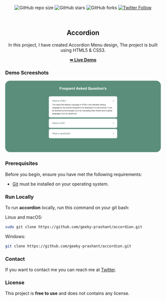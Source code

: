 <div align="center">
  
  ![GitHub repo size](https://img.shields.io/github/repo-size/geeky-prashant/accordion)
  ![GitHub stars](https://img.shields.io/github/stars/geeky-prashant/accordion)
  ![GitHub forks](https://img.shields.io/github/forks/geeky-prashant/accordion?style=social)
  [![Twitter Follow](https://img.shields.io/twitter/follow/geekyprashant?style=social)](https://twitter.com/intent/follow?screen_name=geekyprashant)
 
  <br />

  <h2 align="center">Accordion</h2>

  In this project, I have created Accordion Menu design, The project is built using HTML5 & CSS3.

  <a href="https://geeky-prashant.github.io/accordion/"><strong>➥ Live Demo</strong></a>

</div>

### Demo Screeshots

![Accordion Desktop Demo](./readme-images/Accordion.png "Desktop Demo")

### Prerequisites

Before you begin, ensure you have met the following requirements:

* [Git](https://git-scm.com/downloads "Download Git") must be installed on your operating system.

### Run Locally

To run **accordion** locally, run this command on your git bash:

Linux and macOS:

```bash
sudo git clone https://github.com/geeky-prashant/accordion.git
```

Windows:

```bash
git clone https://github.com/geeky-prashant/accordion.git
```

### Contact

If you want to contact me you can reach me at [Twitter](https://www.twitter.com/geekyprashant).

### License

This project is **free to use** and does not contains any license.
